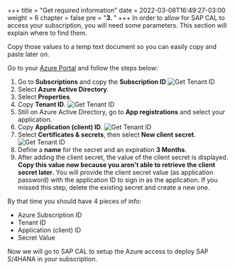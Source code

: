 +++
title = "Get required information"
date = 2022-03-08T16:49:27-03:00
weight = 6
chapter = false
pre = "<b>3. </b>"
+++
In order to allow for SAP CAL to access your subscription, you will need some parameters. This section will explain where to find them. 

Copy those values to a temp text document so you can easily copy and paste later on. 

Go to your [Azure Portal](https://portal.azure.com) and follow the steps below: 

1. Go to **Subscriptions** and copy the **Subscription ID**
![Get Tenant ID](/images/getvalues0.png)
2. Select **Azure Active Directory**.
3. Select **Properties**.
4. Copy **Tenant ID**.
![Get Tenant ID](/images/getvalues1.png)
5. Still on Azure Active Directory, go to **App registrations** and select your application.
6. Copy **Application (client) ID**.
![Get Tenant ID](/images/getvalues2.png)
7. Select **Certificates & secrets**, then select **New client secret**.
![Get Tenant ID](/images/getvalues3.png)
8. Define a **name** for the secret and an expiration **3 Months**.
9. After adding the client secret, the value of the client secret is displayed. **Copy this value now because you aren't able to retrieve the client secret later.** You will provide the client secret value (as application password) with the application ID to sign in as the application. If you missed this step, delete the existing secret and create a new one. 

By that time you should have 4 pieces of info: 
- Azure Subscription ID
- Tenant ID
- Application  (client) ID
- Secret Value 

Now we will go to SAP CAL to setup the Azure access to deploy SAP S/4HANA in your subscription.
